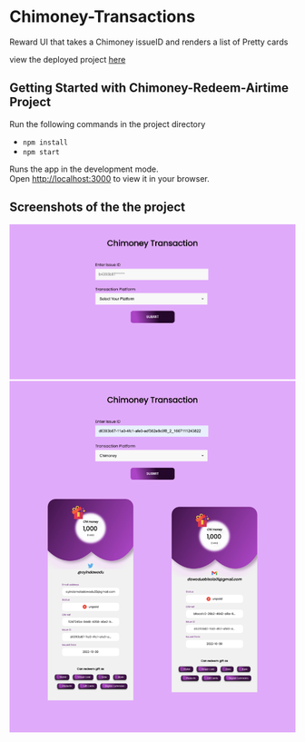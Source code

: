 # Chimoney-Transactions
Reward UI that takes a Chimoney issueID and renders a list of Pretty cards

view the deployed project [here](https://chimoney-transactions.netlify.app/)

## Getting Started with Chimoney-Redeem-Airtime Project
Run the following commands in the project directory

- `npm install`
- `npm start`


Runs the app in the development mode.\
Open [http://localhost:3000](http://localhost:3000) to view it in your browser.

## Screenshots of the the project
<img src="src/assets/example-1.png" alt="screenshot" title="screenshot">

<img src="src/assets/example-2.png" alt="screenshot" title="screenshot">





